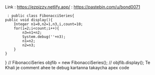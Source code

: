 Link : https://ezpizzy.netlify.app/ 
     : https://pastebin.com/u/bond0071
   
     : public class FibonacciSeries{
    public void display(){
        Integer n1=0,n2=1,n3,i,count=10;
        for(i=2;i<count;i++){
            n3=n1+n2;
            System.debug(''+n3);
            n1=n2;
            n2=n3;
        }
    }
}
// FibonacciSeries objfib = new FibonacciSeries();
// objfib.display();
Te Khali je comment ahee te debug kartanna takaycha
apex code

